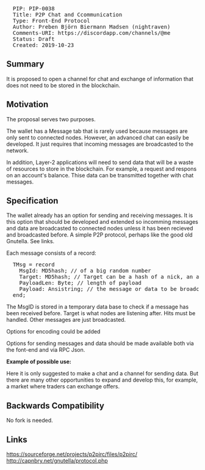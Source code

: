 <pre>
  PIP: PIP-0038
  Title: P2P Chat and Ccommunication
  Type: Front-End Protocol
  Author: Preben Björn Biermann Madsen (nightraven) <natugle@gmail.com>
  Comments-URI: https://discordapp.com/channels/@me
  Status: Draft
  Created: 2019-10-23
</pre>

## Summary

It is proposed to open a channel for chat and exchange of information that does not need to be stored in the blockchain.

## Motivation

The proposal serves two purposes.

The wallet has a Message tab that is rarely used because messages are only sent to connected nodes. However, an advanced chat can easily be developed. It just requires that incoming messages are broadcasted to the network.

In addition, Layer-2 applications will need to send data that will be a waste of resources to store in the blockchain. For example, a request and respons on an account's balance. Thise data can be transmitted together with chat messages. 

## Specification

The wallet already has an option for sending and receiving messages. It is this option that should be developed and extended so incomming messages and data are broadcasted to connected nodes unless it has been recieved and broadcasted before. A simple P2P protocol, perhaps like the good old Gnutella. See links.

Each message consists of a record:
<pre>
  TMsg = record
    MsgId: MD5hash; // of a big random number
    Target: MD5hash; // Target can be a hash of a nick, an account or a message channel
    PayloadLen: Byte; // length of payload
    Payload: Ansistring; // the message or data to be broadcasted
  end;
</pre>

The MsgID is stored in a temporary data base to check if a message has been received before.
Target is what nodes are listening after. Hits must be handled. Other messages are just broadcasted.

Options for encoding could be added

Options for sending messages and data should be made available both via the font-end and via RPC Json.


**Example of possible use:**

Here it is only suggested to make a chat and a channel for sending data.
But there are many other opportunities to expand and develop this, for example, a market where traders can exchange offers.

## Backwards Compatibility

No fork is needed.
 
## Links

<html><a href=https://sourceforge.net/projects/p2pirc/files/p2pirc/">https://sourceforge.net/projects/p2pirc/files/p2pirc/</a>
<br><a href=http://capnbry.net/gnutella/protocol.php>http://capnbry.net/gnutella/protocol.php</a>
